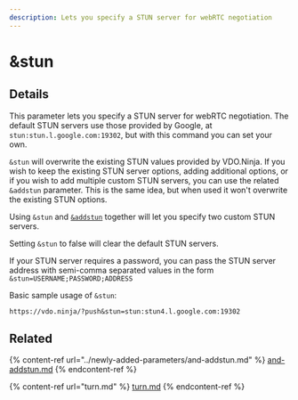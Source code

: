 ```yaml
---
description: Lets you specify a STUN server for webRTC negotiation
---
```


# \&stun

## Details

This parameter lets you specify a STUN server for webRTC negotiation. The default STUN servers use those provided by Google, at `stun:stun.l.google.com:19302`, but with this command you can set your own.

`&stun` will overwrite the existing STUN values provided by VDO.Ninja. If you wish to keep the existing STUN server options, adding additional options, or if you wish to add multiple custom STUN servers, you can use the related `&addstun` parameter. This is the same idea, but when used it won't overwrite the existing STUN options.

Using `&stun` and [`&addstun`](../newly-added-parameters/and-addstun.md) together will let you specify two custom STUN servers.

Setting `&stun` to false will clear the default STUN servers.

If your STUN server requires a password, you can pass the STUN server address with semi-comma separated values in the form `&stun=USERNAME;PASSWORD;ADDRESS`

Basic sample usage of `&stun`:

`https://vdo.ninja/?push&stun=stun:stun4.l.google.com:19302`&#x20;

## Related

{% content-ref url="../newly-added-parameters/and-addstun.md" %}
[and-addstun.md](../newly-added-parameters/and-addstun.md)
{% endcontent-ref %}

{% content-ref url="turn.md" %}
[turn.md](turn.md)
{% endcontent-ref %}
